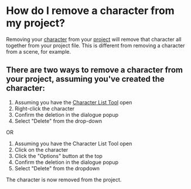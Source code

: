 # How do I remove a character from my project?

Removing your [character](/What%20is/a%20Character.md) from your [project](/What%20is/a%20Project.md) will remove that character all together from your project file. This is different from removing a character from a scene, for example. 

## There are two ways to remove a character from your project, assuming you've created the character:

1. Assuming you have the [Character List Tool](/What%20can%20I%20do%20with/the%20Character%20List%20Tool.md) open
2. Right-click the character
3.  Confirm the deletion in the dialogue popup
4. Select "Delete" from the drop-down

OR

1. Assuming you have the Character List Tool open
2. Click on the character
3. Click the "Options" button at the top
4. Confirm the deletion in the dialogue popup
5. Select "Delete" from the dropdown

The character is now removed from the project. 